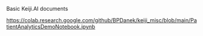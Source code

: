 Basic Keiji.AI documents


https://colab.research.google.com/github/BPDanek/keiji_misc/blob/main/PatientAnalyticsDemoNotebook.ipynb

